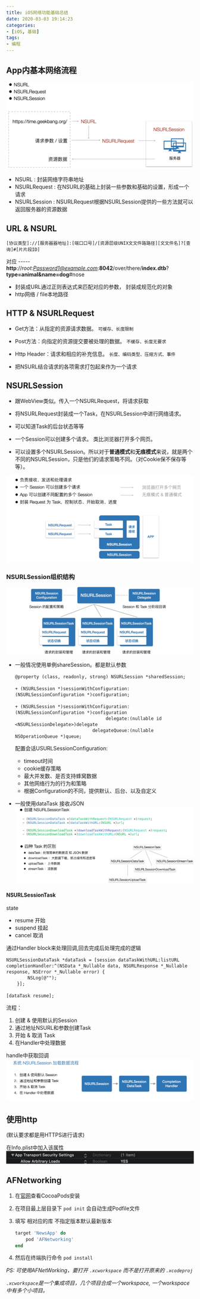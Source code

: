 ```yaml
---
title: iOS网络功能基础总结
date: 2020-03-03 19:14:23
categories:
- [iOS, 基础]
tags:
- 编程
---
```


## App内基本网络流程

![](https://raw.githubusercontent.com/happy-yuxuan/picgo/master/img/15722452288953.jpg)

* NSURL : 封装网络字符串地址
* NSURLRequest : 在NSURL的基础上封装一些参数和基础的设置，形成一个请求
* NSURLSession : NSURLRequest根据NSURLSession提供的一些方法就可以返回服务器的资源数据



## URL & NSURL

`[协议类型]://[服务器器地址]:[端⼝口号]/[资源层级UNIX⽂文件路路径][⽂文件名]?[查询]#[⽚片段ID]` 

对应 ----- **http**://*root:Password1@example.com*:**8042**/over/there/**index.dtb**?**type=animal&name=dog**#nose

* 封装成URL通过正则表达式来匹配对应的参数， 封装成规范化的对象
* http网络 / file本地路径



## HTTP & NSURLRequest

* Get方法：从指定的资源请求数据。 `可缓存、长度限制`
* Post方法：向指定的资源提交要被处理的数据。 `不缓存、长度无要求`
* Http Header：请求和相应的补充信息。 `长度、编码类型、压缩方式、事件`

* 把NSURL结合请求的各项需求打包起来作为一个请求



## NSURLSession

* 跟WebView类似。传入一个NSURLRequest，将请求获取

* 将NSURLRequest封装成一个Task，在NSURLSession中进行网络请求。

* 可以知道Task的后台状态等等

* 一个Session可以创建多个请求。 类比浏览器打开多个网页。

* 可以设置多个NSURLSession。所以对于**普通模式**和**无痕模式**来说，就是两个不同的NSURLSession，只是他们的请求策略不同。（对Cookie保不保存等等）。

![](https://raw.githubusercontent.com/happy-yuxuan/picgo/master/img/15722487141865.jpg)



### NSURLSession组织结构

![](https://raw.githubusercontent.com/happy-yuxuan/picgo/master/img/15722490896538.jpg)

* 一般情况使用单例shareSession。都是默认参数

  ```objc
  @property (class, readonly, strong) NSURLSession *sharedSession;
  
  + (NSURLSession *)sessionWithConfiguration:(NSURLSessionConfiguration *)configuration;
  
  + (NSURLSession *)sessionWithConfiguration:(NSURLSessionConfiguration *)configuration 
                                    delegate:(nullable id <NSURLSessionDelegate>)delegate 
                               delegateQueue:(nullable NSOperationQueue *)queue;
  ```

  配置会话USURLSessionConfiguration:

  * timeout时间
  * cookie缓存策略
  * 最大并发数、是否支持蜂窝数据
  * 其他网络行为的行为和策略
  * 根据Configuration的不同，提供默认、后台、以及自定义

  

* 一般使用dataTask 接收JSON
![](https://raw.githubusercontent.com/happy-yuxuan/picgo/master/img/15722492712046.jpg)

####  NSURLSessionTask
state

* resume 开始
* suspend 挂起
* cancel 取消

通过Handler block来处理回调,回去完成后处理完成的逻辑
```objc
NSURLSessionDataTask *dataTask = [session dataTaskWithURL:listURL completionHandler:^(NSData *_Nullable data, NSURLResponse *_Nullable response, NSError *_Nullable error) {
        NSLog(@"");
    }];
    
[dataTask resume];
```

流程：
1. 创建 & 使用默认的Session
2. 通过地址NSURL和参数创建Task
3. 开始 & 取消 Task
4. 在Handler中处理数据

handle中获取回调
![](https://raw.githubusercontent.com/happy-yuxuan/picgo/master/img/15722521196919.jpg)



## 使用http
(默认要求都是⽤HTTPS进⾏请求)

在Info.plist中加入该属性
![](https://raw.githubusercontent.com/happy-yuxuan/picgo/master/img/15722504297776.jpg)



## AFNetworking

1. 在[官网](https://cocoapods.org/)查看CocoaPods安装

2. 在项目最上层目录下 `pod init` 会自动生成Podfile文件

3. 填写 相对应的库 不指定版本默认最新版本

   ```ruby
   target 'NewsApp' do
       pod 'AFNetworking'
   end
   ```

4. 然后在终端执行命令 `pod install`



*PS: 可使用AFNetWorking，要打开 `.xcworkspace` 而不是打开原来的 `.xcodeproj`*

*`.xcworkspace`是一个集成项目，几个项目合成一个workspace, 一个workspace中有多个小项目。*